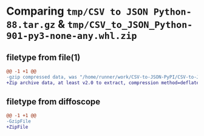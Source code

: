 # Comparing `tmp/CSV to JSON Python-88.tar.gz` & `tmp/CSV_to_JSON_Python-901-py3-none-any.whl.zip`

## filetype from file(1)

```diff
@@ -1 +1 @@
-gzip compressed data, was "/home/runner/work/CSV-to-JSON-PyPI/CSV-to-JSON-PyPI/dist/.tmp-xe8pah0r/CSV to JSON Python-88.tar", last modified: Fri May  5 21:16:06 2023, max compression
+Zip archive data, at least v2.0 to extract, compression method=deflate
```

## filetype from diffoscope

```diff
@@ -1 +1 @@
-GzipFile
+ZipFile
```

